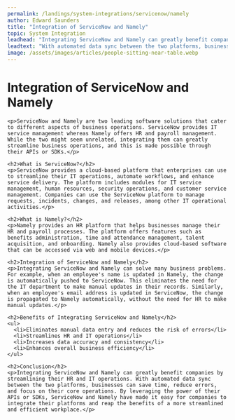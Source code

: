 ```yaml
---
permalink: /landings/system-integrations/servicenow/namely
author: Edward Saunders
title: "Integration of ServiceNow and Namely"
topic: System Integration
leadhead: "Integrating ServiceNow and Namely can greatly benefit companies by streamlining their HR and IT operations"
leadtext: "With automated data sync between the two platforms, businesses can save time, reduce errors, and focus on their core operations. By leveraging the power of their APIs or SDKs, ServiceNow and Namely have made it easy for companies to integrate their platforms and reap the benefits of a more streamlined and efficient workplace."
image: /assets/images/articles/people-sitting-near-table.webp
---
```

<div class="arttext">    <h1>Integration of ServiceNow and Namely</h1>
    
    <p>ServiceNow and Namely are two leading software solutions that cater to different aspects of business operations. ServiceNow provides IT service management whereas Namely offers HR and payroll management. While the two might seem unrelated, integrating them can greatly streamline business operations, and this is made possible through their APIs or SDKs.</p>
    
    <h2>What is ServiceNow?</h2>
    <p>ServiceNow provides a cloud-based platform that enterprises can use to streamline their IT operations, automate workflows, and enhance service delivery. The platform includes modules for IT service management, human resources, security operations, and customer service management. Companies can use the ServiceNow platform to manage requests, incidents, changes, and releases, among other IT operational activities.</p>
    
    <h2>What is Namely?</h2>
    <p>Namely provides an HR platform that helps businesses manage their HR and payroll processes. The platform offers features such as benefits administration, time and attendance management, talent acquisition, and onboarding. Namely also provides cloud-based software that can be accessed via web and mobile devices.</p>
    
    <h2>Integration of ServiceNow and Namely</h2>
    <p>Integrating ServiceNow and Namely can solve many business problems. For example, when an employee's name is updated in Namely, the change is automatically pushed to ServiceNow. This eliminates the need for the IT department to make manual updates in their records. Similarly, when an employee's email address is updated in ServiceNow, the change is propagated to Namely automatically, without the need for HR to make manual updates.</p>
    
    <h2>Benefits of Integrating ServiceNow and Namely</h2>
    <ul>
      <li>Eliminates manual data entry and reduces the risk of errors</li>
      <li>Streamlines HR and IT operations</li>
      <li>Increases data accuracy and consistency</li>
      <li>Enhances overall business efficiency</li>
    </ul>
    
    <h2>Conclusion</h2>
    <p>Integrating ServiceNow and Namely can greatly benefit companies by streamlining their HR and IT operations. With automated data sync between the two platforms, businesses can save time, reduce errors, and focus on their core operations. By leveraging the power of their APIs or SDKs, ServiceNow and Namely have made it easy for companies to integrate their platforms and reap the benefits of a more streamlined and efficient workplace.</p>
</div>